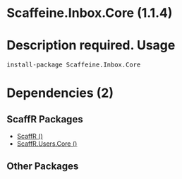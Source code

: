 ﻿Scaffeine.Inbox.Core (1.1.4)
======
Description required.
Usage
======
<pre>install-package Scaffeine.Inbox.Core</pre>
Dependencies (2)
=====

ScaffR Packages
------
* [ScaffR ()](https://github.com/wcpro/ScaffR/tree/master/src/ScaffR)
* [ScaffR.Users.Core ()](https://github.com/wcpro/ScaffR/tree/master/src/ScaffR.Users.Core)

Other Packages
------
